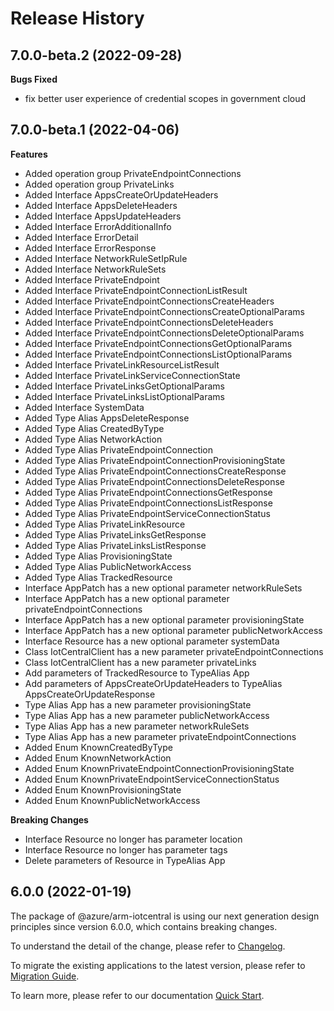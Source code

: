 # Release History

## 7.0.0-beta.2 (2022-09-28)

**Bugs Fixed**

  -  fix better user experience of credential scopes in government cloud

## 7.0.0-beta.1 (2022-04-06)
    
**Features**

  - Added operation group PrivateEndpointConnections
  - Added operation group PrivateLinks
  - Added Interface AppsCreateOrUpdateHeaders
  - Added Interface AppsDeleteHeaders
  - Added Interface AppsUpdateHeaders
  - Added Interface ErrorAdditionalInfo
  - Added Interface ErrorDetail
  - Added Interface ErrorResponse
  - Added Interface NetworkRuleSetIpRule
  - Added Interface NetworkRuleSets
  - Added Interface PrivateEndpoint
  - Added Interface PrivateEndpointConnectionListResult
  - Added Interface PrivateEndpointConnectionsCreateHeaders
  - Added Interface PrivateEndpointConnectionsCreateOptionalParams
  - Added Interface PrivateEndpointConnectionsDeleteHeaders
  - Added Interface PrivateEndpointConnectionsDeleteOptionalParams
  - Added Interface PrivateEndpointConnectionsGetOptionalParams
  - Added Interface PrivateEndpointConnectionsListOptionalParams
  - Added Interface PrivateLinkResourceListResult
  - Added Interface PrivateLinkServiceConnectionState
  - Added Interface PrivateLinksGetOptionalParams
  - Added Interface PrivateLinksListOptionalParams
  - Added Interface SystemData
  - Added Type Alias AppsDeleteResponse
  - Added Type Alias CreatedByType
  - Added Type Alias NetworkAction
  - Added Type Alias PrivateEndpointConnection
  - Added Type Alias PrivateEndpointConnectionProvisioningState
  - Added Type Alias PrivateEndpointConnectionsCreateResponse
  - Added Type Alias PrivateEndpointConnectionsDeleteResponse
  - Added Type Alias PrivateEndpointConnectionsGetResponse
  - Added Type Alias PrivateEndpointConnectionsListResponse
  - Added Type Alias PrivateEndpointServiceConnectionStatus
  - Added Type Alias PrivateLinkResource
  - Added Type Alias PrivateLinksGetResponse
  - Added Type Alias PrivateLinksListResponse
  - Added Type Alias ProvisioningState
  - Added Type Alias PublicNetworkAccess
  - Added Type Alias TrackedResource
  - Interface AppPatch has a new optional parameter networkRuleSets
  - Interface AppPatch has a new optional parameter privateEndpointConnections
  - Interface AppPatch has a new optional parameter provisioningState
  - Interface AppPatch has a new optional parameter publicNetworkAccess
  - Interface Resource has a new optional parameter systemData
  - Class IotCentralClient has a new parameter privateEndpointConnections
  - Class IotCentralClient has a new parameter privateLinks
  - Add parameters of TrackedResource to TypeAlias App
  - Add parameters of AppsCreateOrUpdateHeaders to TypeAlias AppsCreateOrUpdateResponse
  - Type Alias App has a new parameter provisioningState
  - Type Alias App has a new parameter publicNetworkAccess
  - Type Alias App has a new parameter networkRuleSets
  - Type Alias App has a new parameter privateEndpointConnections
  - Added Enum KnownCreatedByType
  - Added Enum KnownNetworkAction
  - Added Enum KnownPrivateEndpointConnectionProvisioningState
  - Added Enum KnownPrivateEndpointServiceConnectionStatus
  - Added Enum KnownProvisioningState
  - Added Enum KnownPublicNetworkAccess

**Breaking Changes**

  - Interface Resource no longer has parameter location
  - Interface Resource no longer has parameter tags
  - Delete parameters of Resource in TypeAlias App
    
    
## 6.0.0 (2022-01-19)

The package of @azure/arm-iotcentral is using our next generation design principles since version 6.0.0, which contains breaking changes.

To understand the detail of the change, please refer to [Changelog](https://aka.ms/js-track2-changelog).

To migrate the existing applications to the latest version, please refer to [Migration Guide](https://aka.ms/js-track2-migration-guide).

To learn more, please refer to our documentation [Quick Start](https://aka.ms/js-track2-quickstart).
